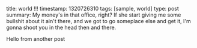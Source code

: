 title: world !!!
timestamp: 1320726310
tags: [sample, world]
type: post
summary: My money's in that office, right? If she start giving me some bullshit about it ain't there, and we got to go someplace else and get it, I'm gonna shoot you in the head then and there.

Hello from another post
